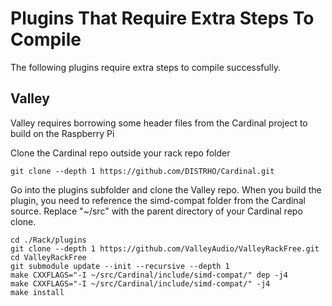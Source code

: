 # Plugins That Require Extra Steps To Compile
The following plugins require extra steps to compile successfully.

## Valley
Valley requires borrowing some header files from the Cardinal project to build on the Raspberry Pi

Clone the Cardinal repo outside your rack repo folder

    git clone --depth 1 https://github.com/DISTRHO/Cardinal.git

Go into the plugins subfolder and clone the Valley repo.  When you build the plugin, you need to reference the simd-compat folder from the Cardinal source.  Replace "~/src" with the parent directory of your Cardinal repo clone.
  
    cd ./Rack/plugins
    git clone --depth 1 https://github.com/ValleyAudio/ValleyRackFree.git
    cd ValleyRackFree
    git submodule update --init --recursive --depth 1
    make CXXFLAGS="-I ~/src/Cardinal/include/simd-compat/" dep -j4
    make CXXFLAGS="-I ~/src/Cardinal/include/simd-compat/" -j4
    make install


